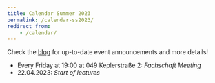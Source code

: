 ```yaml
---
title: Calendar Summer 2023
permalink: /calendar-ss2023/
redirect_from:
    - /calendar/
---
```


Check the [blog](/) for up-to-date event announcements and more details!

- Every Friday at 19:00 at 049 Keplerstraße 2: *Fachschaft Meeting*
- 22.04.2023: *Start of lectures*





